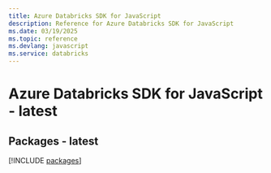 ```yaml
---
title: Azure Databricks SDK for JavaScript
description: Reference for Azure Databricks SDK for JavaScript
ms.date: 03/19/2025
ms.topic: reference
ms.devlang: javascript
ms.service: databricks
---
```

# Azure Databricks SDK for JavaScript - latest
## Packages - latest
[!INCLUDE [packages](databricks-index.md)]